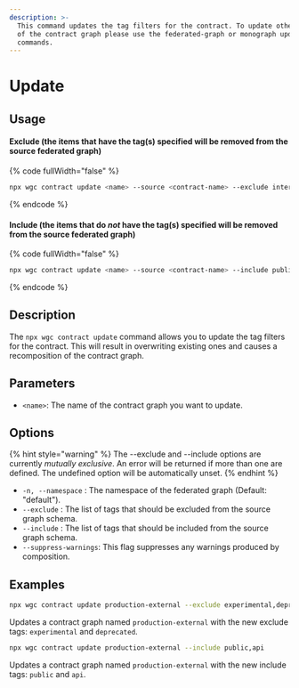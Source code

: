 ```yaml
---
description: >-
  This command updates the tag filters for the contract. To update other aspects
  of the contract graph please use the federated-graph or monograph update
  commands.
---
```


# Update

## Usage

#### Exclude (the items that have the tag(s) specified will be removed from the source federated graph)

{% code fullWidth="false" %}
```bash
npx wgc contract update <name> --source <contract-name> --exclude internal
```
{% endcode %}

#### Include (the items that do _not_ have the tag(s) specified will be removed from the source federated graph)

{% code fullWidth="false" %}
```bash
npx wgc contract update <name> --source <contract-name> --include public
```
{% endcode %}

## Description

The `npx wgc contract update` command allows you to update the tag filters for the contract. This will result in overwriting existing ones and causes a recomposition of the contract graph.

## Parameters

* `<name>`: The name of the contract graph you want to update.

## Options

{% hint style="warning" %}
The --exclude and --include options are currently _mutually exclusive_. An error will be returned if more than one are defined. The undefined option will be automatically unset.
{% endhint %}

* `-n, --namespace` : The namespace of the federated graph (Default: "default").
* `--exclude` : The list of tags that should be excluded from the source graph schema.
* `--include` : The list of tags that should be included from the source graph schema.
* `--suppress-warnings`: This flag suppresses any warnings produced by composition.

## Examples

```bash
npx wgc contract update production-external --exclude experimental,deprecated
```

Updates a contract graph named `production-external` with the new exclude tags: `experimental` and `deprecated`.

```bash
npx wgc contract update production-external --include public,api
```

Updates a contract graph named `production-external` with the new include tags: `public` and `api`.
